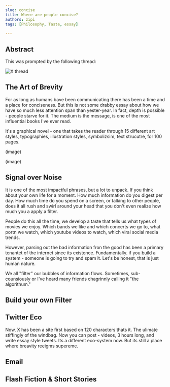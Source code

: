 ```yaml
---
slug: concise
title: Where are people concise?  
authors: zipi
tags: [Philosophy, Taste, essay]

---
```


## Abstract 

This was prompted by the following thread:

![X thread](/img/concise.png)
<!--truncate-->

## The Art of Brevity 

For as long as humans bave been communicating there has been a time and a place for conciseness. But this is not some drabby essay about how we have so much less attention span than yester-year. In fact, depth is possible - people starve for it. The medium is the message, is one of the most influential books I've ever read. 

It's a graphical novel - one that takes the reader through 15 different art styles, typographies, illustration styles, symbolizsim, text strucutre, for 100 pages. 

(image)


(image)

## Signal over Noise 

It is one of the most impactful phrases, but a lot to unpack. If you think about your own life for a moment. How much information do you digest per day. How much time do you spend on a screen, or talking to other people, does it all rush and swirl around your head that you don't even realize how much you a apply a filter. 

People do this all the time, we develop a taste that tells us what types of movies we enjoy. Which bands we like and which concerts we go to, what portn we watch, which youtube videos to watch, which viral social media trends. 

However, parsing out the bad information fron the good has been a primary tenantet of the internet since its existence. Fundamentally. if you build a system - someone is going to try and spam it. Let's be honest, that is just human nature. 

We all "filter" our bubbles of information flows. Sometimes, sub-counsiously or I've heard many friends chagrinnly calling it "the algorithum."

## Build your own Filter 

## Twitter Eco 

Now, X has been a site first based on 120 characters thats it. The ulimate stiffingly of the windbag. Now you can post - videos, 3 hours long, and write essay style tweets. Its a different eco-system now. But its still a place where breavity reeigms supereme. 

## Email 



## Flash Fiction & Short Stories 


## 

